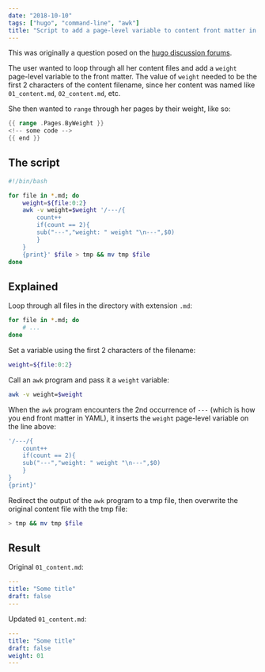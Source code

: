 ```yaml
---
date: "2018-10-10"
tags: ["hugo", "command-line", "awk"]
title: "Script to add a page-level variable to content front matter in hugo"
---
```


This was originally a question posed on the [hugo discussion forums](https://discourse.gohugo.io/t/set-frontmatter-params-in-list-template/14645). 

The user wanted to loop through all her content files and add a `weight` page-level variable to the front matter. The value of `weight` needed to be the first 2 characters of the content filename, since her content was named like `01_content.md`, `02_content.md`, etc.

She then wanted to `range` through her pages by their weight, like so:

```go
{{ range .Pages.ByWeight }}
<!-- some code -->
{{ end }}
```

## The script

```bash
#!/bin/bash

for file in *.md; do
    weight=${file:0:2}
    awk -v weight=$weight '/---/{
        count++
        if(count == 2){
        sub("---","weight: " weight "\n---",$0)
        }
    }
    {print}' $file > tmp && mv tmp $file
done
```

## Explained

Loop through all files in the directory with extension `.md`:

```bash
for file in *.md; do
    # ...
done
```

Set a variable using the first 2 characters of the filename:

```bash
weight=${file:0:2}
```

Call an `awk` program and pass it a `weight` variable:

```bash
awk -v weight=$weight
``` 

When the `awk` program encounters the 2nd occurrence of `---` (which is how you end front matter in YAML), it inserts the `weight` page-level variable on the line above:

```bash
'/---/{
    count++
    if(count == 2){
    sub("---","weight: " weight "\n---",$0)
    }
}
{print}'
```

Redirect the output of the `awk` program to a tmp file, then overwrite the original content file with the tmp file:

```bash
> tmp && mv tmp $file
```

## Result

Original `01_content.md`:

```yml
---
title: "Some title"
draft: false
---
```

Updated `01_content.md`:

```yml
---
title: "Some title"
draft: false
weight: 01
---
```